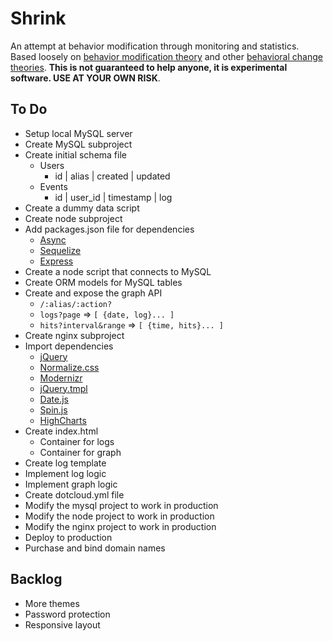 Shrink
======
An attempt at behavior modification through monitoring and statistics. Based loosely on [behavior modification theory](http://en.wikipedia.org/wiki/Behavior_modification_therapy) and other [behavioral change theories](http://en.wikipedia.org/wiki/Behavioral_change_theories). __This is not guaranteed to help anyone, it is experimental software. USE AT YOUR OWN RISK__.

To Do
-----
- Setup local MySQL server
- Create MySQL subproject
- Create initial schema file
  - Users
     - id | alias | created | updated
  - Events
     - id | user_id | timestamp | log
- Create a dummy data script
- Create node subproject
- Add packages.json file for dependencies
  - [Async](https://github.com/caolan/async)
  - [Sequelize](http://sequelizejs.com/#installation)
  - [Express](http://expressjs.com/)
- Create a node script that connects to MySQL
- Create ORM models for MySQL tables
- Create and expose the graph API
  - `/:alias/:action?`
  - `logs?page` => `[ {date, log}... ]`
  - `hits?interval&range` => `[ {time, hits}... ]`
- Create nginx subproject
- Import dependencies
  - [jQuery](http://docs.jquery.com/Downloading_jQuery)
  - [Normalize.css](http://necolas.github.com/normalize.css)
  - [Modernizr](http://www.modernizr.com/)
  - [jQuery.tmpl](https://github.com/jquery/jquery-tmpl)
  - [Date.js](http://www.datejs.com/)
  - [Spin.js](http://fgnass.github.com/spin.js/)
  - [HighCharts](http://www.highcharts.com/documentation/how-to-use)
- Create index.html
  - Container for logs
  - Container for graph
- Create log template
- Implement log logic
- Implement graph logic
- Create dotcloud.yml file
- Modify the mysql project to work in production
- Modify the node project to work in production
- Modify the nginx project to work in production
- Deploy to production
- Purchase and bind domain names

Backlog
-------
- More themes
- Password protection
- Responsive layout
